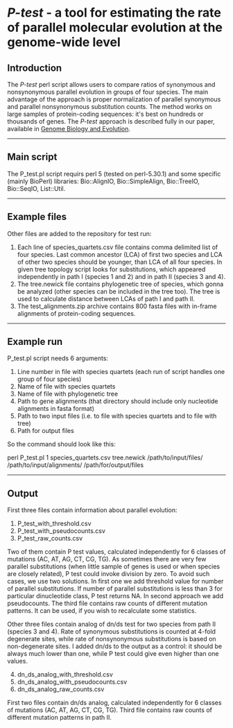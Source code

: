 <!--
---
output:
  html_document:
    keep_md: yes
---

-->

# *P-test* - a tool for estimating the rate of parallel molecular evolution at the genome-wide level


<!-- ########################################################################################################## -->
## Introduction
<!-- ########################################################################################################## -->

The *P-test* perl script allows users to compare ratios of synonymous and nonsynonymous parallel evolution in groups of four species. The main advantage of the approach is proper normalization of parallel synonymous and parallel nonsynonymous substitution counts. The method works on large samples of protein-coding sequences: it's best on hundreds or thousands of genes. The *P-test* approach is described fully in our paper, available in [Genome Biology and Evolution](https://academic.oup.com/gbe/article/doi/10.1093/gbe/evaa138/5870375?fbclid=IwAR03Zywh-So4xTERD5PAkqkE5YZE0KE3oJKysoz_P8kprNSHg5P20iiFsDQ).


***

<!-- ########################################################################################################## -->
## Main script
<!-- ########################################################################################################## -->

The P_test.pl script requirs perl 5 (tested on perl-5.30.1) and some specific (mainly BioPerl) libraries: Bio::AlignIO, Bio::SimpleAlign, Bio::TreeIO, Bio::SeqIO, List::Util.

***

<!-- ########################################################################################################## -->
## Example files
<!-- ########################################################################################################## -->

Other files are added to the repository for test run:
1) Each line of species_quartets.csv file contains comma delimited list of four species. Last common ancestor (LCA) of first two species and LCA of other two species should be younger, than LCA of all four species. In given tree topology script looks for substitutions, which appeared independently in path I (species 1 and 2) and in path II (species 3 and 4).
2) The tree.newick file contains phylogenetic tree of species, which gonna be analyzed (other species can be included in the tree too). The tree is used to calculate distance between LCAs of path I and path II.
3) The test_alignments.zip archive contains 800 fasta files with in-frame alignments of protein-coding sequences.
 

***

<!-- ########################################################################################################## -->
## Example run
<!-- ########################################################################################################## -->

P_test.pl script needs 6 arguments:

1) Line number in file with species quartets (each run of script handles one group of four species)
2) Name of file with species quartets
3) Name of file with phylogenetic tree
4) Path to gene alignments (that directory should include only nucleotide alignments in fasta format)
5) Path to two input files (i.e. to file with species quartets and to file with tree)
6) Path for output files

So the command should look like this:

perl P_test.pl 1 species_quartets.csv tree.newick /path/to/input/files/ /path/to/input/alignments/ /path/for/output/files


***

<!-- ########################################################################################################## -->
## Output
<!-- ########################################################################################################## -->

First three files contain information about parallel evolution:

1) P_test_with_threshold.csv
2) P_test_with_pseudocounts.csv
3) P_test_raw_counts.csv

Two of them contain P test values, calculated independently for 6 classes of mutations (AC, AT, AG, CT, CG, TG). As sometimes there are very few parallel substitutions (when little sample of genes is used or when species are closely related), P test could invoke division by zero. To avoid such cases, we use two solutions. In first one we add threshold value for number of parallel substitutions. If number of parallel substitutions is less than 3 for particular dinucleotide class, P test returns NA. In second approach we add pseudocounts.
The third file contains raw counts of different mutation patterns. It can be used, if you wish to recalculate some statistics.

Other three files contain analog of dn/ds test for two species from path II (species 3 and 4). Rate of synonymous substitutions is counted at 4-fold degenerate sites, while rate of nonsynonymous substitutions is based on non-degenerate sites. I added dn/ds to the output as a control: it should be always much lower than one, while P test could give even higher than one values.

4) dn_ds_analog_with_threshold.csv
5) dn_ds_analog_with_pseudocounts.csv
6) dn_ds_analog_raw_counts.csv

First two files contain dn/ds analog, calculated independently for 6 classes of mutations (AC, AT, AG, CT, CG, TG). Third file contains raw counts of different mutation patterns in path II.
